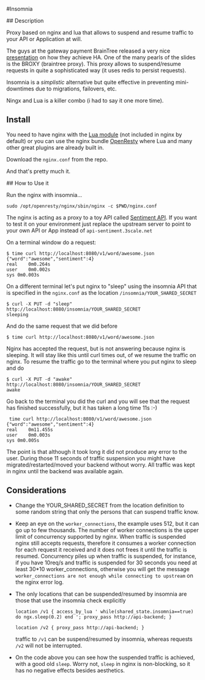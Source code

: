 #Insomnia

## Description

Proxy based on nginx and lua that allows to suspend and resume traffic to your API or Application at will.


The guys at the gateway payment BrainTree released a very nice [presentation](http://drewolson.org/braintree_ha/presentation.html) on how they achieve HA. One of the many pearls of the slides is the BROXY (braintree proxy). This proxy allows to suspend/resume requests in quite a sophisticated way (it uses redis to persist requests).

Insomnia is a _simplistic_ alternative but quite effective in preventing mini-downtimes due to migrations, failovers, etc. 

Ningx and Lua is a killer combo (i had to say it one more time).


## Install

You need to have nginx with the [Lua module](http://wiki.nginx.org/HttpLuaModule#Installation) (not included in nginx by default) or you can use the nginx bundle [OpenResty](http://openresty.org/#Installation) where Lua and many other great plugins are already built in.

Download the `nginx.conf` from the repo.

And that's pretty much it.


## How to Use it

Run the nginx with insomnia…

	sudo /opt/openresty/nginx/sbin/nginx -c $PWD/nginx.conf


The nginx is acting as a proxy to a toy API called [Sentiment API](https://github.com/solso/sentiment-api-example). If you want to test it on your environment just replace the upstream server to point to your own API or App instead of `api-sentiment.3scale.net`

On a terminal window do a request: 

	$ time curl http://localhost:8080/v1/word/awesome.json
	{"word":"awesome","sentiment":4}
	real	0m0.264s
	user	0m0.002s
	sys	0m0.003s


On a different terminal let's put nginx to "sleep" using the insomnia API that is specified in the `nginx.conf` as the location `/insomnia/YOUR_SHARED_SECRET`

	$ curl -X PUT -d "sleep" http://localhost:8080/insomnia/YOUR_SHARED_SECRET
	sleeping

And do the same request that we did before


	$ time curl http://localhost:8080/v1/word/awesome.json

Nginx has accepted the request, but is not answering because nginx is sleeping. It will stay like this until curl times out, of we resume the traffic on nginx. To resume the traffic go to the terminal where you put nginx to sleep and do

	$ curl -X PUT -d "awake" http://localhost:8080/insomnia/YOUR_SHARED_SECRET
	awake

Go back to the terminal you did the curl and you will see that the request has finished successfully, but it has taken a long time 11s :-) 

	 time curl http://localhost:8080/v1/word/awesome.json
	{"word":"awesome","sentiment":4}
	real	0m11.455s
	user	0m0.003s
	sys	0m0.005s

The point is that although it took long it did not produce any error to the user. During those 11 seconds of traffic suspension you might have migrated/restarted/moved your backend without worry. All traffic was kept in nginx until the backend was available again.


## Considerations

* Change the YOUR_SHARED_SECRET from the location definition to some random string that only the persons that can suspend traffic know. 

* Keep an eye on the `worker_connections`, the example uses 512, but it can go up to few thousands. The number of worker connections is the upper limit of concurrency supported by nginx. When traffic is suspended nginx still accepts requests, therefore it consumes a worker connection for each request it received and it does not frees it until the traffic is resumed. Concurrency piles up when traffic is suspended, for instance, if you have 10req/s and traffic is suspended for 30 seconds you need at least 30*10 worker_connections, otherwise you will get the message `worker_connections are not enough while connecting to upstream` on the nginx error log.

* The only locations that can be suspended/resumed by insomnia are those that use the insomnia check explicitly

 
	`location /v1 {
		access_by_lua '
    		while(shared_state.insomnia==true) do
          		ngx.sleep(0.2)
        	end
      	';
		proxy_pass http://api-backend;
	}`

	`location /v2 {
		proxy_pass http://api-backend;
	}`

	traffic to `/v1` can be suspend/resumed by insomnia, whereas requests `/v2` will not be interrupted. 

* On the code above you can see how the suspended traffic is achieved, with a good old `sleep`. Worry not, `sleep` in nginx is non-blocking, so it has no negative effects besides aesthetics.



 










